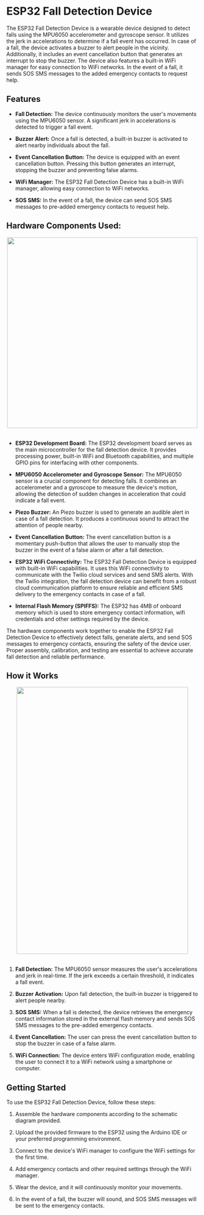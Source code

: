 # ESP32 Fall Detection Device

<!--![ESP32 Fall Detection Device](fall_detection_device.jpg)-->

The ESP32 Fall Detection Device is a wearable device designed to detect falls using the MPU6050 accelerometer and gyroscope sensor. It utilizes the jerk in accelerations to determine if a fall event has occurred. In case of a fall, the device activates a buzzer to alert people in the vicinity. Additionally, it includes an event cancellation button that generates an interrupt to stop the buzzer. The device also features a built-in WiFi manager for easy connection to WiFi networks. In the event of a fall, it sends SOS SMS messages to the added emergency contacts to request help.


## Features

- **Fall Detection:** The device continuously monitors the user's movements using the MPU6050 sensor. A significant jerk in accelerations is detected to trigger a fall event.

- **Buzzer Alert:** Once a fall is detected, a built-in buzzer is activated to alert nearby individuals about the fall.

- **Event Cancellation Button:** The device is equipped with an event cancellation button. Pressing this button generates an interrupt, stopping the buzzer and preventing false alarms.

- **WiFi Manager:** The ESP32 Fall Detection Device has a built-in WiFi manager, allowing easy connection to WiFi networks.

- **SOS SMS:** In the event of a fall, the device can send SOS SMS messages to pre-added emergency contacts to request help.


## Hardware Components Used:

<center><img src="https://i.ibb.co/1vSSR8p/Whats-App-Image-2023-07-25-at-12-28-09-PM.jpg" height="500" width="500"></center>
<br>

- **ESP32 Development Board:** The ESP32 development board serves as the main microcontroller for the fall detection device. It provides processing power, built-in WiFi and Bluetooth capabilities, and multiple GPIO pins for interfacing with other components.

- **MPU6050 Accelerometer and Gyroscope Sensor:** The MPU6050 sensor is a crucial component for detecting falls. It combines an accelerometer and a gyroscope to measure the device's motion, allowing the detection of sudden changes in acceleration that could indicate a fall event.

- **Piezo Buzzer:** An Piezo buzzer is used to generate an audible alert in case of a fall detection. It produces a continuous sound to attract the attention of people nearby.

- **Event Cancellation Button:** The event cancellation button is a momentary push-button that allows the user to manually stop the buzzer in the event of a false alarm or after a fall detection.

- **ESP32 WiFi Connectivity:** The ESP32 Fall Detection Device is equipped with built-in WiFi capabilities. It uses this WiFi connectivity to communicate with the Twilio cloud services and send SMS alerts. With the Twilio integration, the fall detection device can benefit from a robust cloud communication platform to ensure reliable and efficient SMS delivery to the emergency contacts in case of a fall.

- **Internal Flash Memory (SPIFFS):** The ESP32 has 4MB of onboard memory which is used to store emergency contact information, wifi credentials and other settings required by the device.

The hardware components work together to enable the ESP32 Fall Detection Device to effectively detect falls, generate alerts, and send SOS messages to emergency contacts, ensuring the safety of the device user. Proper assembly, calibration, and testing are essential to achieve accurate fall detection and reliable performance.


## How it Works
<center><img src="https://i.ibb.co/q1C2q6c/Whats-App-Image-2023-07-25-at-1-08-28-PM.jpg" height="700" width="450"></center>
<br>

1. **Fall Detection:** The MPU6050 sensor measures the user's accelerations and jerk in real-time. If the jerk exceeds a certain threshold, it indicates a fall event.

2. **Buzzer Activation:** Upon fall detection, the built-in buzzer is triggered to alert people nearby.

3. **SOS SMS:** When a fall is detected, the device retrieves the emergency contact information stored in the external flash memory and sends SOS SMS messages to the pre-added emergency contacts.

4. **Event Cancellation:** The user can press the event cancellation button to stop the buzzer in case of a false alarm.

5. **WiFi Connection:** The device enters WiFi configuration mode, enabling the user to connect it to a WiFi network using a smartphone or computer.


## Getting Started

To use the ESP32 Fall Detection Device, follow these steps:

1. Assemble the hardware components according to the schematic diagram provided.

2. Upload the provided firmware to the ESP32 using the Arduino IDE or your preferred programming environment.

3. Connect to the device's WiFi manager to configure the WiFi settings for the first time.

4. Add emergency contacts and other required settings through the WiFi manager.

5. Wear the device, and it will continuously monitor your movements.

6. In the event of a fall, the buzzer will sound, and SOS SMS messages will be sent to the emergency contacts.